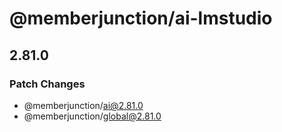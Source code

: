 # @memberjunction/ai-lmstudio

## 2.81.0

### Patch Changes

- @memberjunction/ai@2.81.0
- @memberjunction/global@2.81.0
